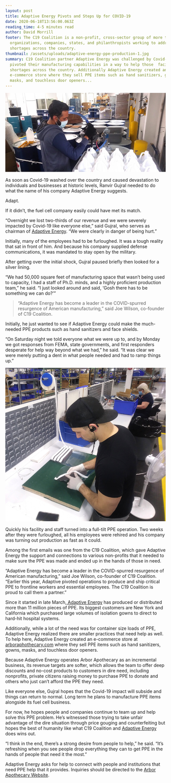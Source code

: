 ```yaml
---
layout: post
title: Adaptive Energy Pivots and Steps Up for COVID-19
date: 2020-06-18T13:56:00.063Z
reading_time: 4-5 minutes read
author: David Morrill
footer: The C19 Coalition is a non-profit, cross-sector group of more than 20
  organizations, companies, states, and philanthropists working to address PPE
  shortages across the country.
thumbnail: /assets/uploads/adaptive-energy-ppe-production-1.jpg
summary: C19 Coalition partner Adaptive Energy was challenged by Covid-19 and
  pivoted their manufacturing capabilities in a way to help those  facing PPE
  shortages across the country. Additionally Adaptive Energy created an
  e-commerce store where they sell PPE items such as hand sanitizers, gowns,
  masks, and touchless door openers...
---
```

![Adaptive Energy Adapts to the Pandemic with PPE Production](/assets/uploads/adaptive-energy-ppe-production-1.jpg "Adaptive Energy PPE Production")

As soon as Covid-19 washed over the country and caused devastation to individuals and businesses at historic levels, Ranvir Gujral needed to do what the name of his company Adaptive Energy suggests.

Adapt.

If it didn’t, the fuel cell company easily could have met its match.

“Overnight we lost two-thirds of our revenue and we were severely impacted by Covid-19 like everyone else,” said Gujral, who serves as chairman of [Adaptive Energy](https://www.adaptiveenergyllc.com). “We were clearly in danger of being hurt.”

Initially, many of the employees had to be furloughed. It was a tough reality that sat in front of him. And because his company supplied defense communications, it was mandated to stay open by the military.

After getting over the initial shock, Gujral paused briefly then looked for a silver lining.

“We had 50,000 square feet of manufacturing space that wasn’t being used to capacity, I had a staff of Ph.D. minds, and a highly proficient production team,” he said. “I just looked around and said, ‘Gosh there has to be something we can do?’”

> “Adaptive Energy has become a leader in the COVID-spurred resurgence of American manufacturing,” said Joe Wilson, co-founder of C19 Coalition.

Initially, he just wanted to see if Adaptive Energy could make the much-needed PPE products such as hand sanitizers and face shields.

“On Saturday night we told everyone what we were up to, and by Monday we got responses from FEMA, state governments, and first responders desperate for help way beyond what we had,” he said. “It was clear we were merely putting a dent in what people needed and had to ramp things up.”

![Adaptive Energy Adapts to the Pandemic with PPE Production](/assets/uploads/adaptive-energy-ppe-production-2.jpg#square "Adaptive Energy PPE Production")

Quickly his facility and staff turned into a full-tilt PPE operation. Two weeks after they were furloughed, all his employees were rehired and his company was turning out production as fast as it could.

Among the first emails was one from the C19 Coalition, which gave Adaptive Energy the support and connections to various non-profits that it needed to make sure the PPE was made and ended up in the hands of those in need.

“Adaptive Energy has become a leader in the COVID-spurred resurgence of American manufacturing,” said Joe Wilson, co-founder of C19 Coalition. “Earlier this year, Adaptive pivoted operations to produce and ship critical PPE to frontline workers and essential employees. The C19 Coalition is proud to call them a partner.”

Since it started in late March,[ Adaptive Energy](https://www.adaptiveenergyllc.com) has produced or distributed more than 11 million pieces of PPE. Its biggest customers are New York and California which purchased large volumes of isolation gowns to direct to hard-hit hospital systems.

Additionally, while a lot of the need was for container size loads of PPE, Adaptive Energy realized there are smaller practices that need help as well. To help here, Adaptive Energy created an e-commerce store at [arboraphothecary.com](https://arborapothecary.com) where they sell PPE items such as hand sanitizers, gowns, masks, and touchless door openers.

Because Adaptive Energy operates Arbor Apothecary as an incremental business, its revenue targets are softer, which allows the team to offer deep discounts and no-cost products to customers in dire need, including nonprofits, private citizens raising money to purchase PPE to donate and others who just can’t afford the PPE they need.

Like everyone else, Gujral hopes that the Covid-19 impact will subside and things can return to normal. Long term he plans to manufacture PPE items alongside its fuel cell business.

For now, he hopes people and companies continue to team up and help solve this PPE problem. He’s witnessed those trying to take unfair advantage of the dire situation through price gouging and counterfeiting but hopes the best of humanity like what C19 Coalition and [Adaptive Energy](https://www.adaptiveenergyllc.com) does wins out.

“I think in the end, there’s a strong desire from people to help,” he said. “It’s refreshing when you see people drop everything they can to get PPE in the hands of people that need it the most.”

Adaptive Energy asks for help to connect with people and institutions that need PPE help that it provides. Inquiries should be directed to the [Arbor Apothecary Website](https://arborapothecary.com).
